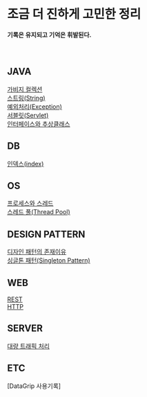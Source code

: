 # 조금 더 진하게 고민한 정리
**기록은 유지되고 기억은 휘발된다.**
<br />
<br />
<br />

## JAVA
[가비지 컬렉션](https://github.com/potatoCompletion/TIL/blob/master/JAVA/%EA%B0%80%EB%B9%84%EC%A7%80%20%EC%BB%AC%EB%A0%89%EC%85%98(GC).md)  
[스트링(String)](https://github.com/potatoCompletion/TIL/blob/master/JAVA/%EC%8A%A4%ED%8A%B8%EB%A7%81(string).md)  
[예외처리(Exception)](https://github.com/potatoCompletion/TIL/blob/master/JAVA/%EC%98%88%EC%99%B8%EC%B2%98%EB%A6%AC(Exception).md)  
[서블릿(Servlet)](https://github.com/potatoCompletion/TIL/blob/master/JAVA/%EC%84%9C%EB%B8%94%EB%A6%BF(Servlet).md)  
[인터페이스와 추상클래스](https://github.com/potatoCompletion/TIL/blob/master/JAVA/%EC%9D%B8%ED%84%B0%ED%8E%98%EC%9D%B4%EC%8A%A4%EC%99%80%20%EC%B6%94%EC%83%81%ED%81%B4%EB%9E%98%EC%8A%A4.md)  


## DB
[인덱스(index)](https://github.com/potatoCompletion/TIL/blob/master/DB/DB%20%EC%9D%B8%EB%8D%B1%EC%8A%A4%20%EC%A0%95%EB%A6%AC.md)  

## OS
[프로세스와 스레드](https://github.com/potatoCompletion/TIL/blob/master/OS/프로세스와%20스레드.md)  
[스레드 풀(Thread Pool)](https://github.com/potatoCompletion/TIL/blob/master/OS/%EC%8A%A4%EB%A0%88%EB%93%9C%20%ED%92%80(Thread%20Pool).md)  

## DESIGN PATTERN
[디자인 패턴의 존재이유](https://github.com/potatoCompletion/TIL/blob/master/Design%20Pattern/%EB%94%94%EC%9E%90%EC%9D%B8%20%ED%8C%A8%ED%84%B4%EC%9D%98%20%EC%A1%B4%EC%9E%AC%EC%9D%B4%EC%9C%A0.md)  
[싱글톤 패턴(Singleton Pattern)](https://github.com/potatoCompletion/TIL/blob/master/Design%20Pattern/%EC%8B%B1%EA%B8%80%ED%86%A4%20%ED%8C%A8%ED%84%B4(Single%20Pattern).md)  

## WEB
[REST](https://github.com/potatoCompletion/TIL/blob/master/WEB/REST.md)  
[HTTP](https://github.com/potatoCompletion/TIL/blob/master/WEB/HTTP.md)  

## SERVER
[대량 트래픽 처리](https://github.com/potatoCompletion/TIL/blob/master/Server/%EB%8C%80%EB%9F%89%20%ED%8A%B8%EB%9E%98%ED%94%BD%20%EC%B2%98%EB%A6%AC.md)  

## ETC
[DataGrip 사용기록]